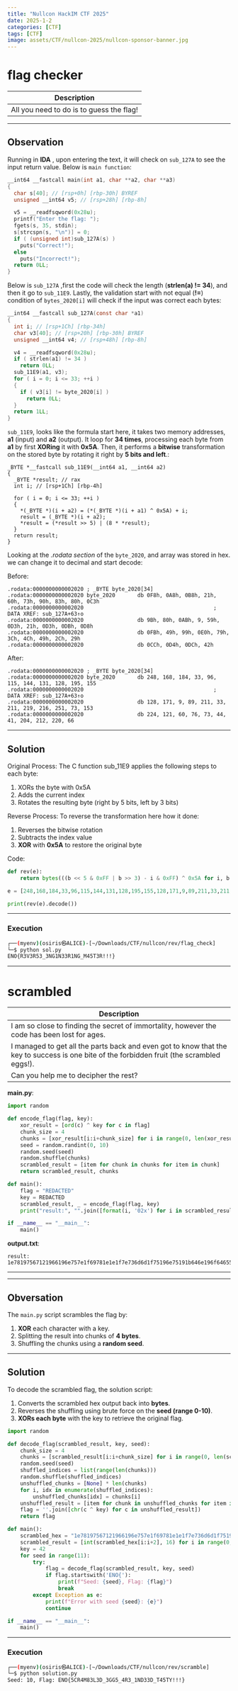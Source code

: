 ```yaml
---
title: "Nullcon HackIM CTF 2025"
date: 2025-1-2
categories: [CTF]
tags: [CTF]
image: assets/CTF/nullcon-2025/nullcon-sponsor-banner.jpg
---
```


# flag checker

| **Description**                          |
|------------------------------------------|
| All you need to do is to guess the flag! |

---

## Observation

Running in **IDA** , upon entering the text, it will check on `sub_127A` to see the input return value. Below is `main function`:

```c
__int64 __fastcall main(int a1, char **a2, char **a3)
{
  char s[40]; // [rsp+0h] [rbp-30h] BYREF
  unsigned __int64 v5; // [rsp+28h] [rbp-8h]

  v5 = __readfsqword(0x28u);
  printf("Enter the flag: ");
  fgets(s, 35, stdin);
  s[strcspn(s, "\n")] = 0;
  if ( (unsigned int)sub_127A(s) )
    puts("Correct!");
  else
    puts("Incorrect!");
  return 0LL;
}
```

Below is `sub_127A` ,first the code will check the length (**strlen(a) != 34**), and then it go to `sub_11E9`. Lastly, the validation start with not equal (**!=**) condition of `bytes_2020[i]` will check if the input was correct each bytes:

```c
__int64 __fastcall sub_127A(const char *a1)
{
  int i; // [rsp+1Ch] [rbp-34h]
  char v3[40]; // [rsp+20h] [rbp-30h] BYREF
  unsigned __int64 v4; // [rsp+48h] [rbp-8h]

  v4 = __readfsqword(0x28u);
  if ( strlen(a1) != 34 )
    return 0LL;
  sub_11E9(a1, v3);
  for ( i = 0; i <= 33; ++i )
  {
    if ( v3[i] != byte_2020[i] )
      return 0LL;
  }
  return 1LL;
}
```

`sub_11E9`, looks like the formula start here, it takes two memory addresses, **a1** (input) and **a2** (output). It loop for **34 times**, processing each byte from **a1** by first **XORing** it with **0x5A**. Then, it performs a **bitwise** transformation on the stored byte by rotating it right by **5 bits and left**.:

```
_BYTE *__fastcall sub_11E9(__int64 a1, __int64 a2)
{
  _BYTE *result; // rax
  int i; // [rsp+1Ch] [rbp-4h]

  for ( i = 0; i <= 33; ++i )
  {
    *(_BYTE *)(i + a2) = (*(_BYTE *)(i + a1) ^ 0x5A) + i;
    result = (_BYTE *)(i + a2);
    *result = (*result >> 5) | (8 * *result);
  }
  return result;
}
```


Looking at the *.rodata section* of the `byte_2020`, and array was stored in hex. we can change it to decimal and start decode:

Before:

```assembly
.rodata:0000000000002020 ; _BYTE byte_2020[34]
.rodata:0000000000002020 byte_2020       db 0F8h, 0A8h, 0B8h, 21h, 60h, 73h, 90h, 83h, 80h, 0C3h
.rodata:0000000000002020                                         ; DATA XREF: sub_127A+63↑o
.rodata:0000000000002020                 db 9Bh, 80h, 0ABh, 9, 59h, 0D3h, 21h, 0D3h, 0DBh, 0D8h
.rodata:0000000000002020                 db 0FBh, 49h, 99h, 0E0h, 79h, 3Ch, 4Ch, 49h, 2Ch, 29h
.rodata:0000000000002020                 db 0CCh, 0D4h, 0DCh, 42h
```

After:

```
.rodata:0000000000002020 ; _BYTE byte_2020[34]
.rodata:0000000000002020 byte_2020       db 248, 168, 184, 33, 96, 115, 144, 131, 128, 195, 155
.rodata:0000000000002020                                         ; DATA XREF: sub_127A+63↑o
.rodata:0000000000002020                 db 128, 171, 9, 89, 211, 33, 211, 219, 216, 251, 73, 153
.rodata:0000000000002020                 db 224, 121, 60, 76, 73, 44, 41, 204, 212, 220, 66
```

---

## Solution

Original Process: The C function sub_11E9 applies the following steps to each byte:
1. XORs the byte with 0x5A
2. Adds the current index
3. Rotates the resulting byte (right by 5 bits, left by 3 bits)

Reverse Process: To reverse the transformation here how it done:
1. Reverses the bitwise rotation
2. Subtracts the index value
3. **XOR** with **0x5A** to restore the original byte

Code:

```python
def rev(e):
    return bytes(((b << 5 & 0xFF | b >> 3) - i & 0xFF) ^ 0x5A for i, b in enumerate(e))

e = [248,168,184,33,96,115,144,131,128,195,155,128,171,9,89,211,33,211,219,216,251,73,153,224,121,60,76,73,44,41,204,212,220,66]

print(rev(e).decode())
```

---

### **Execution**
```bash
┌──(myenv)(osiris㉿ALICE)-[~/Downloads/CTF/nullcon/rev/flag_check]
└─$ python sol.py
ENO{R3V3R53_3NG1N33R1NG_M45T3R!!!}
```


---

# scrambled

| **Description**                          |
|------------------------------------------|
| I am so close to finding the secret of immortality, however the code has been lost for ages. |
| I managed to get all the parts back and even got to know that the key to success is one bite of the forbidden fruit (the scrambled eggs!). |
| Can you help me to decipher the rest? |


**main.py**:

```python
import random

def encode_flag(flag, key):
    xor_result = [ord(c) ^ key for c in flag]
    chunk_size = 4
    chunks = [xor_result[i:i+chunk_size] for i in range(0, len(xor_result), chunk_size)]
    seed = random.randint(0, 10)
    random.seed(seed)
    random.shuffle(chunks)
    scrambled_result = [item for chunk in chunks for item in chunk]
    return scrambled_result, chunks

def main():
    flag = "REDACTED"
    key = REDACTED
    scrambled_result, _ = encode_flag(flag, key)
    print("result:", "".join([format(i, '02x') for i in scrambled_result]))

if __name__ == "__main__":
    main()
```

**output.txt**:

```
result: 1e78197567121966196e757e1f69781e1e1f7e736d6d1f75196e75191b646e196f6465510b0b0b57
```

---

---

## Obversation
The `main.py` script scrambles the flag by:
1. **XOR** each character with a key.
2. Splitting the result into chunks of **4 bytes**.
3. Shuffling the chunks using a **random seed**.

---

## Solution
To decode the scrambled flag, the solution script:
1. Converts the scrambled hex output back into **bytes**.
2. Reverses the shuffling using brute force on the **seed (range 0-10)**.
3. **XORs each byte** with the key to retrieve the original flag.

```python
import random

def decode_flag(scrambled_result, key, seed):
    chunk_size = 4
    chunks = [scrambled_result[i:i+chunk_size] for i in range(0, len(scrambled_result), chunk_size)]
    random.seed(seed)
    shuffled_indices = list(range(len(chunks)))
    random.shuffle(shuffled_indices)
    unshuffled_chunks = [None] * len(chunks)
    for i, idx in enumerate(shuffled_indices):
        unshuffled_chunks[idx] = chunks[i]
    unshuffled_result = [item for chunk in unshuffled_chunks for item in chunk]
    flag = ''.join([chr(c ^ key) for c in unshuffled_result])
    return flag

def main():
    scrambled_hex = "1e78197567121966196e757e1f69781e1e1f7e736d6d1f75196e75191b646e196f6465510b0b0b57"
    scrambled_result = [int(scrambled_hex[i:i+2], 16) for i in range(0, len(scrambled_hex), 2)]
    key = 42
    for seed in range(11):
        try:
            flag = decode_flag(scrambled_result, key, seed)
            if flag.startswith('ENO{'):
                print(f"Seed: {seed}, Flag: {flag}")
                break
        except Exception as e:
            print(f"Error with seed {seed}: {e}")
            continue

if __name__ == "__main__":
    main()
```

---

### **Execution**
```bash
┌──(myenv)(osiris㉿ALICE)-[~/Downloads/CTF/nullcon/rev/scramble]
└─$ python solution.py
Seed: 10, Flag: ENO{5CR4M83L3D_3GG5_4R3_1ND33D_T45TY!!!}
```


